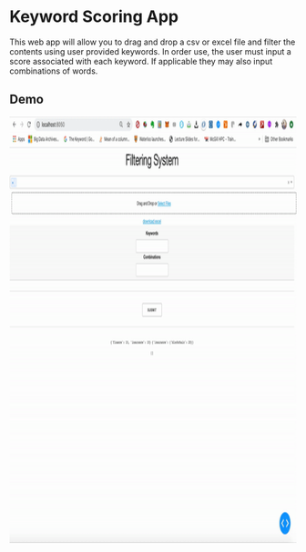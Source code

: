 # Keyword Scoring App
This web app will allow you to drag and drop a csv or excel file and filter the contents using user provided keywords. In order use, the user must input a score associated with each keyword. If applicable they may also input combinations of words. 

## Demo
<img src="demo.gif" width="1000" height="750"/>

